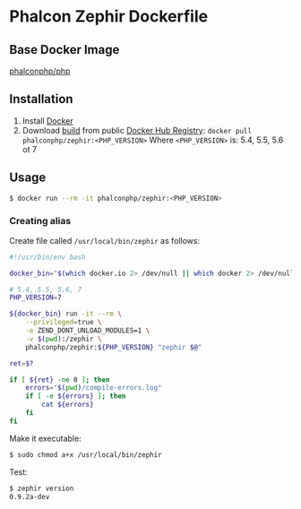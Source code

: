 # Phalcon Zephir Dockerfile

## Base Docker Image

[phalconphp/php](https://hub.docker.com/r/phalconphp/php/)

## Installation

1. Install [Docker](https://www.docker.com/)
2. Download [build](https://hub.docker.com/r/phalconphp/zephir/) from public [Docker Hub Registry](https://registry.hub.docker.com/): `docker pull phalconphp/zephir:<PHP_VERSION>`
  Where `<PHP_VERSION>` is: 5.4, 5.5, 5.6 ot 7

## Usage

```sh
$ docker run --rm -it phalconphp/zephir:<PHP_VERSION>
```

### Creating alias

Create file called `/usr/local/bin/zephir` as follows:

```sh
#!/usr/bin/env bash

docker_bin="$(which docker.io 2> /dev/null || which docker 2> /dev/null)"

# 5.4, 5.5, 5.6, 7
PHP_VERSION=7

${docker_bin} run -it --rm \
    --privileged=true \
    -e ZEND_DONT_UNLOAD_MODULES=1 \
    -v $(pwd):/zephir \
    phalconphp/zephir:${PHP_VERSION} "zephir $@"

ret=$?

if [ ${ret} -ne 0 ]; then
    errors="$(pwd)/compile-errors.log"
    if [ -e ${errors} ]; then
        cat ${errors}
    fi
fi
```

Make it executable:

```sh
$ sudo chmod a+x /usr/local/bin/zephir
```

Test:

```sh
$ zephir version
0.9.2a-dev
```
